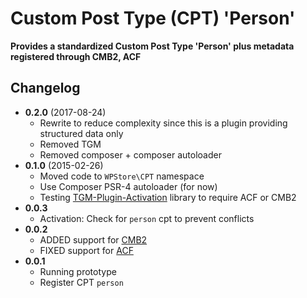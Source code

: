 # Custom Post Type (CPT) 'Person'
__Provides a standardized Custom Post Type 'Person' plus metadata registered through CMB2, ACF__

## Changelog
* __0.2.0__ (2017-08-24)
	* Rewrite to reduce complexity since this is a plugin providing structured data only
	* Removed TGM
	* Removed composer + composer autoloader
* __0.1.0__ (2015-02-26)
	* Moved code to `WPStore\CPT` namespace
	* Use Composer PSR-4 autoloader (for now)
	* Testing [TGM-Plugin-Activation](https://github.com/thomasgriffin/TGM-Plugin-Activation) library to require ACF or CMB2
* __0.0.3__
	* Activation: Check for `person` cpt to prevent conflicts
* __0.0.2__
	* ADDED support for [CMB2](https://wordpress.org/plugins/cmb2/)
	* FIXED support for [ACF](https://wordpress.org/plugins/advanced-custom-fields/)
* __0.0.1__
	* Running prototype
	* Register CPT `person`
